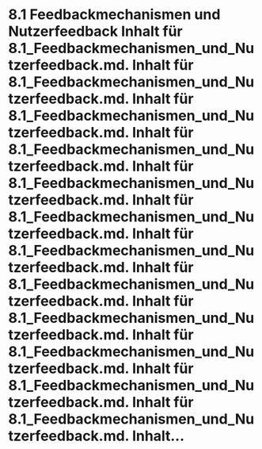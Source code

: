 # 8.1 Feedbackmechanismen und Nutzerfeedback Inhalt für 8.1_Feedbackmechanismen_und_Nutzerfeedback.md. Inhalt für 8.1_Feedbackmechanismen_und_Nutzerfeedback.md. Inhalt für 8.1_Feedbackmechanismen_und_Nutzerfeedback.md. Inhalt für 8.1_Feedbackmechanismen_und_Nutzerfeedback.md. Inhalt für 8.1_Feedbackmechanismen_und_Nutzerfeedback.md. Inhalt für 8.1_Feedbackmechanismen_und_Nutzerfeedback.md. Inhalt für 8.1_Feedbackmechanismen_und_Nutzerfeedback.md. Inhalt für 8.1_Feedbackmechanismen_und_Nutzerfeedback.md. Inhalt für 8.1_Feedbackmechanismen_und_Nutzerfeedback.md. Inhalt für 8.1_Feedbackmechanismen_und_Nutzerfeedback.md. Inhalt für 8.1_Feedbackmechanismen_und_Nutzerfeedback.md. Inhalt für 8.1_Feedbackmechanismen_und_Nutzerfeedback.md. Inhalt...